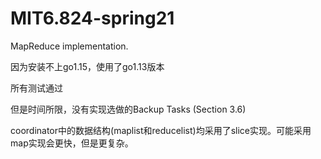 # MIT6.824-spring21
MapReduce implementation.

因为安装不上go1.15，使用了go1.13版本

所有测试通过

但是时间所限，没有实现选做的Backup Tasks (Section 3.6)

coordinator中的数据结构(maplist和reducelist)均采用了slice实现。可能采用map实现会更快，但是更复杂。

